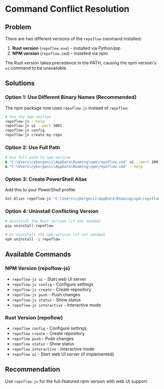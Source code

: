 # Command Conflict Resolution

## Problem
There are two different versions of the `repoflow` command installed:
1. **Rust version** (`repoflow.exe`) - installed via Python/pip
2. **NPM version** (`repoflow.cmd`) - installed via npm

The Rust version takes precedence in the PATH, causing the npm version's `ui` command to be unavailable.

## Solutions

### Option 1: Use Different Binary Names (Recommended)
The npm package now uses `repoflow-js` instead of `repoflow`:

```bash
# Use the npm version
repoflow-js --help
repoflow-js ui --port 3001
repoflow-js config
repoflow-js create my-repo
```

### Option 2: Use Full Path
```bash
# Use full path to npm version
& "C:\Users\cybergenii\AppData\Roaming\npm\repoflow.cmd" ui --port 3001
& "C:\Users\cybergenii\AppData\Roaming\npm\repoflow.cmd" --help
```

### Option 3: Create PowerShell Alias
Add this to your PowerShell profile:
```powershell
Set-Alias repoflow-js "C:\Users\cybergenii\AppData\Roaming\npm\repoflow.cmd"
```

### Option 4: Uninstall Conflicting Version
```bash
# Uninstall the Rust version (if not needed)
pip uninstall repoflow

# Or uninstall the npm version (if not needed)
npm uninstall -g repoflow
```

## Available Commands

### NPM Version (repoflow-js)
- `repoflow-js ui` - Start web UI server
- `repoflow-js config` - Configure settings
- `repoflow-js create` - Create repository
- `repoflow-js push` - Push changes
- `repoflow-js status` - Show status
- `repoflow-js interactive` - Interactive mode

### Rust Version (repoflow)
- `repoflow config` - Configure settings
- `repoflow create` - Create repository
- `repoflow push` - Push changes
- `repoflow status` - Show status
- `repoflow interactive` - Interactive mode
- `repoflow ui` - Start web UI server (if implemented)

## Recommendation
Use `repoflow-js` for the full-featured npm version with web UI support.
